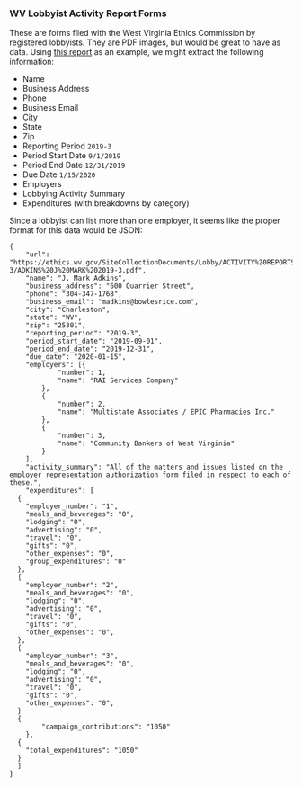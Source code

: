 ### WV Lobbyist Activity Report Forms

These are forms filed with the West Virginia Ethics Commission by registered lobbyists. They are PDF images, but would be great to have as data. Using [this report](https://ethics.wv.gov/SiteCollectionDocuments/Lobby/ACTIVITY%20REPORTS/2019-3/ADKINS%20J%20MARK%202019-3.pdf) as an example, we might extract the following information:

* Name
* Business Address
* Phone
* Business Email
* City
* State
* Zip
* Reporting Period `2019-3`
* Period Start Date `9/1/2019`
* Period End Date `12/31/2019`
* Due Date `1/15/2020`
* Employers
* Lobbying Activity Summary
* Expenditures (with breakdowns by category)

Since a lobbyist can list more than one employer, it seems like the proper format for this data would be JSON:

```
{
	"url": "https://ethics.wv.gov/SiteCollectionDocuments/Lobby/ACTIVITY%20REPORTS/2019-3/ADKINS%20J%20MARK%202019-3.pdf",
	"name": "J. Mark Adkins",
	"business_address": "600 Quarrier Street",
	"phone": "304-347-1768",
	"business_email": "madkins@bowlesrice.com",
	"city": "Charleston",
	"state": "WV",
	"zip": "25301",
	"reporting_period": "2019-3",
	"period_start_date": "2019-09-01",
	"period_end_date": "2019-12-31",
	"due_date": "2020-01-15",
	"employers": [{
			"number": 1,
			"name": "RAI Services Company"
		},
		{
			"number": 2,
			"name": "Multistate Associates / EPIC Pharmacies Inc."
		},
		{
			"number": 3,
			"name": "Community Bankers of West Virginia"
		}
	],
	"activity_summary": "All of the matters and issues listed on the employer representation authorization form filed in respect to each of these.",
	"expenditures": [
  {
    "employer_number": "1",
    "meals_and_beverages": "0",
    "lodging": "0",
    "advertising": "0",
    "travel": "0",
    "gifts": "0",
    "other_expenses": "0",
    "group_expenditures": "0"
  },
  {
    "employer_number": "2",
    "meals_and_beverages": "0",
    "lodging": "0",
    "advertising": "0",
    "travel": "0",
    "gifts": "0",
    "other_expenses": "0",
  },
  {
    "employer_number": "3",
    "meals_and_beverages": "0",
    "lodging": "0",
    "advertising": "0",
    "travel": "0",
    "gifts": "0",
    "other_expenses": "0",
  }
  {
		"campaign_contributions": "1050"
	},
  {
    "total_expenditures": "1050"
  }
  ]
}
```
